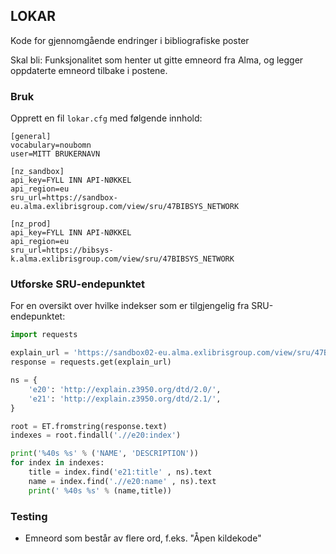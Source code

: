 ## LOKAR

Kode for gjennomgående endringer i bibliografiske poster

Skal bli: Funksjonalitet som henter ut gitte emneord fra Alma, og legger oppdaterte emneord tilbake i postene. 

### Bruk

Opprett en fil `lokar.cfg` med følgende innhold:

```
[general]
vocabulary=noubomn
user=MITT BRUKERNAVN

[nz_sandbox]
api_key=FYLL INN API-NØKKEL
api_region=eu
sru_url=https://sandbox-eu.alma.exlibrisgroup.com/view/sru/47BIBSYS_NETWORK

[nz_prod]
api_key=FYLL INN API-NØKKEL
api_region=eu
sru_url=https://bibsys-k.alma.exlibrisgroup.com/view/sru/47BIBSYS_NETWORK
```

### Utforske SRU-endepunktet

For en oversikt over hvilke indekser som er tilgjengelig fra SRU-endepunktet:

```python
import requests

explain_url = 'https://sandbox02-eu.alma.exlibrisgroup.com/view/sru/47BIBSYS_UBO?version=1.2&operation=explain'
response = requests.get(explain_url)

ns = {
    'e20': 'http://explain.z3950.org/dtd/2.0/',
    'e21': 'http://explain.z3950.org/dtd/2.1/',
}

root = ET.fromstring(response.text)
indexes = root.findall('.//e20:index')

print('%40s %s' % ('NAME', 'DESCRIPTION'))
for index in indexes:
    title = index.find('e21:title' , ns).text
    name = index.find('.//e20:name' , ns).text
    print(' %40s %s' % (name,title))
```

### Testing

* Emneord som består av flere ord, f.eks. "Åpen kildekode"
